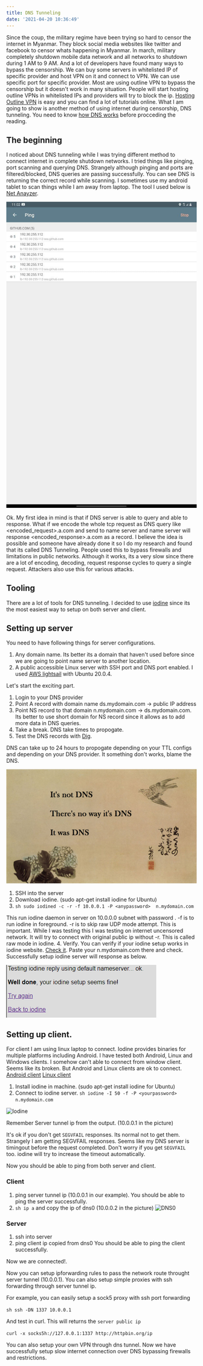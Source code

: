 ```yaml
---
title: DNS Tunneling
date: '2021-04-20 10:36:49'
---
```


Since the coup, the military regime have been trying so hard to censor the internet in Myanmar. They block social media websites like twitter and facebook to censor whats happening in Myanmar. In march, military completely shutdown mobile data network and all networks to shutdown during 1 AM to 9 AM.  And a lot of developers have found many ways to bypass the censorship. We can buy some servers in whitelisted IP of specific provider and host VPN on it and connect to VPN. We can use specific port for specific provider. Most are using outline VPN to bypass the censorship but it doesn't work in many situation. People will start hosting outline VPNs in whitelisted IPs and providers will try to block the ip. [Hosting Outline VPN](https://medium.com/privacytools/self-hosting-a-shadowsocks-vpn-with-outline-274a956e6e08) is easy and you can find a lot of tutorials online. What I am going to show is another method of using internet during censorship, DNS tunneling. You need to know  [how DNS works](https://www.cloudflare.com/learning/dns/what-is-dns/)  before procceding the reading.

## The beginning

I noticed about DNS tunneling while I was trying different method to connect internet in complete shutdown networks. I tried things like pinging, port scanning and querying DNS. Strangely although pinging and ports are filtered/blocked, DNS queries are passing successfully. You can see DNS is returning the correct record while scanning. I sometimes use my android tablet to scan things while I am away from laptop. The tool I used below is [Net Anayzer](https://techet.net/netanalyzer).

![DNS Tunneling](/images/dns.jpg)

Ok. My first idea in mind is that if DNS server is able to query and able to response. What if we encode the whole tcp request as DNS query like <encoded_request>.a.com and send to name server and name server will response <encoded_response>.a.com as a record. I believe the idea is possible and someone have already done it so I do my research and found that its called DNS Tunneling. People used this to bypass firewalls and limitations in public networks. Although it works, its a very slow since there are a lot of encoding, decoding, request response cycles to query a single request. Attackers also use this for various attacks. 

## Tooling 
There are a lot of tools for DNS tunneling. I decided to use [iodine](https://code.kryo.se/iodine/) since its the most easiest way to setup on both server and client.

## Setting up server
You need to have following things for server configurations.
1. Any domain name. Its better its a domain that haven't used before since we are going to point name server to another location. 
2. A public accessible Linux server with SSH port and DNS port enabled. I used [AWS lightsail](https://aws.amazon.com/lightsail/) with Ubuntu 20.0.4.

Let's start the exciting part. 

1. Login to your DNS provider 
2. Point A record with domain name ds.mydomain.com  → public IP address
3. Point NS record to that domain n.mydomain.com  → ds.mydomain.com. 
Its better to use short domain for NS record since it allows as to add more data in DNS queries. 
4. Take a break. DNS take times to propogate. 
5. Test the DNS records with [Dig](https://toolbox.googleapps.com/apps/dig/). 

DNS can take up to 24 hours to propogate depending on your TTL configs and depending on your DNS provider. It something don't works, blame the DNS. 

![It is DNS](/images/always_dns.png)


1. SSH into the server 
2. Download iodine. (sudo apt-get install iodine for Ubuntu)
3. ```sh sudo iodined -c -r -f 10.0.0.1 -P <anypassword>  n.mydomain.com```

This run iodine daemon in server on 10.0.0.0 subnet with password <anypassword>. 
-f is to run iodine in foreground. 
-r is to skip raw UDP mode attempt. This is important. While I was testing this I was testing on internet uncensored network. It will try to connect with original public ip without -r. This is called raw mode in iodine. 
4. Verify. 
You can verify if your iodine setup works in iodine website. [Check it](https://code.kryo.se/iodine/check-it/). Paste your n.mydomain.com there and check. Successfully setup iodine server will response as below. 

![Iodine](/images/testing_iodine.PNG)

## Setting up client. 
For client I am using linux laptop to connect. Iodine provides binaries for multiple platforms including Android. I have tested both Android, Linux and Windows clients. I somehow can't able to connect from window client. Seems like its broken. But Android and Linux clients are ok to connect. 
[Android client](https://github.com/yvesf/andiodine) 
[Linux client](https://code.kryo.se/iodine)

1. Install iodine in machine. (sudo apt-get install iodine for Ubuntu)
2. Connect to iodine server. 
```sh iodine -I 50 -f -P <yourpassword> n.mydomain.com```

![Iodine](/images/iodine.jpg) 

Remember Server tunnel ip from the output. (10.0.0.1 in the picture)

It's ok if you don't get `SEGVFAIL` responses. Its normal not to get them. Strangely I am getting SEGVFAIL responses. Seems like my DNS server is timingout before the request completed. Don't worry if you get `SEGVFAIL` too. iodine will try to increase the timeout automatically.

Now you should be able to ping from both server and client. 

### Client 
1. ping server tunnel ip (10.0.0.1 in our example). 
You should be able to ping the server successfully.
2.  ```sh ip a``` and copy the ip of dns0 (10.0.0.2 in the picture) 
![DNS0](/images/dns0.jpg)


### Server 
1. ssh into server
2. ping client ip copied from dns0 
You should be able to ping the client successfully. 

Now we are connected!.

Now you can setup ipforwarding rules to pass the network route throught server tunnel (10.0.0.1). 
You can also setup simple proxies with ssh forwarding through server tunnel ip.

For example, you can easily setup a sock5 proxy with ssh port forwarding 

```sh ssh -DN 1337 10.0.0.1```

And test in curl. This will returns the `server public ip` 

```curl -x socks5h://127.0.0.1:1337 http://httpbin.org/ip```

You can also setup your own VPN through dns tunnel.  Now we have successfully setup slow internet connection over DNS bypassing firewalls and restrictions.
